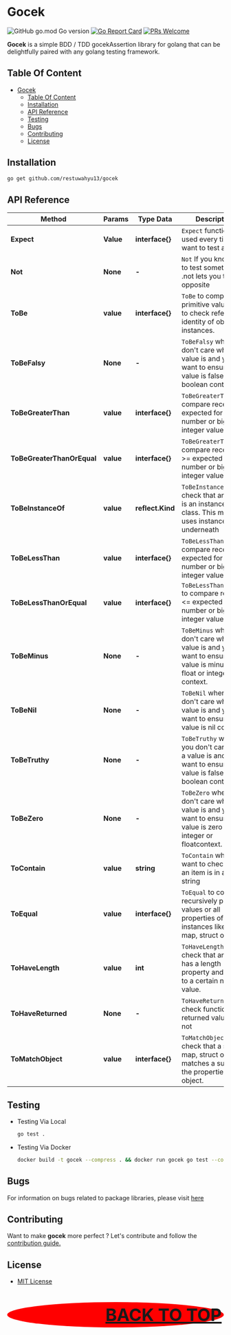 # Gocek

![GitHub go.mod Go version](https://img.shields.io/github/go-mod/go-version/restuwahyu13/gocek?style=flat)
[![Go Report Card](https://goreportcard.com/badge/github.com/restuwahyu13/gocek)](https://goreportcard.com/report/github.com/restuwahyu13/gocek)
[![PRs Welcome](https://img.shields.io/badge/PRs-welcome-brightgreen.svg?style=flat-square)](https://github.com/restuwahyu13/gocek/blob/master/CONTRIBUTING.md)


**Gocek** is a simple BDD / TDD gocekAssertion library for golang that can be delightfully paired with any golang testing framework.


## Table Of Content

- [Gocek](#gocek)
  - [Table Of Content](#table-of-content)
  - [Installation](#installation)
  - [API Reference](#api-reference)
  - [Testing](#testing)
  - [Bugs](#bugs)
  - [Contributing](#contributing)
  - [License](#license)

## Installation

```bash
go get github.com/restuwahyu13/gocek
```

## API Reference

| **Method**                 | **Params** | **Type Data**    | **Description**                                                                                                           |
| -------------------------- | ---------- | ---------------- | ------------------------------------------------------------------------------------------------------------------------- |
| **Expect**                 | **Value**  | **interface{}**  | `Expect` function is used every time you want to test a value.                                                            |
| **Not**                    | **None**   | **-**            | `Not` If you know how to test something, .not lets you test its opposite                                                  |
| **ToBe**                   | **value**  | **interface{}**  | `ToBe` to compare primitive values or to check referential identity of object instances.                                  |
| **ToBeFalsy**              | **None**   | **-**            | `ToBeFalsy` when you don't care what a value is and you want to ensure a value is false in a boolean context.             |
| **ToBeGreaterThan**        | **value**  | **interface{}**  | `ToBeGreaterThan `to compare received > expected for number or big integer values                                         |
| **ToBeGreaterThanOrEqual** | **value**  | **interface{}**  | `ToBeGreaterThan` to compare received >= expected for number or big integer values                                        |
| **ToBeInstanceOf**         | **value**  | **reflect.Kind** | `ToBeInstanceOf` to check that an object is an instance of a class. This matcher uses instanceof underneath               |
| **ToBeLessThan**           | **value**  | **interface{}**  | `ToBeLessThan`to compare received < expected for number or big integer values                                             |
| **ToBeLessThanOrEqual**    | **value**  | **interface{}**  | `ToBeLessThanOrEqual` to compare received <= expected for number or big integer values                                    |
| **ToBeMinus**              | **None**   | **-**            | `ToBeMinus` when you don't care what a value is and you want to ensure a value is minus in a float or integer context.    |
| **ToBeNil**                | **None**   | **-**            | `ToBeNil` when you don't care what a value is and you want to ensure a value is nil context.                              |
| **ToBeTruthy**             | **None**   | **-**            | `ToBeTruthy` when you don't care what a value is and you want to ensure a value is false in a boolean context.            |
| **ToBeZero**               | **None**   | **-**            | `ToBeZero` when you don't care what a value is and you want to ensure a value is zero in a integer or floatcontext.       |
| **ToContain**              | **value**  | **string**       | `ToContain` when you want to check that an item is in an string                                                           |
| **ToEqual**                | **value**  | **interface{}**  | `ToEqual` to compare recursively primitive values or all properties of object instances like slice, map, struct or array. |
| **ToHaveLength**           | **value**  | **int**          | `ToHaveLength` to check that an object has a length property and it is set to a certain numeric value.                    |
| **ToHaveReturned**         | **None**   | **-**            | `ToHaveReturned` to check function returned value or not                                                                  |
| **ToMatchObject**          | **value**  | **interface{}**  | `ToMatchObject` to check that a slice, map, struct or array matches a subset of the properties of an object.              |

## Testing

- Testing Via Local

  ```sh
  go test .
  ```

- Testing Via Docker

  ```sh
  docker build -t gocek --compress . && docker run gocek go test --cover -v --failfast .
  ```

## Bugs

For information on bugs related to package libraries, please visit [here](https://github.com/restuwahyu13/gocek/issues)

## Contributing

Want to make **gocek** more perfect ? Let's contribute and follow the
[contribution guide.](https://github.com/restuwahyu13/gocek/blob/main/CONTRIBUTING.md)

## License

- [MIT License](https://github.com/restuwahyu13/gocek/blob/master/LICENSE.md)

<p align="right" style="padding: 5px; border-radius: 100%; background-color: red; font-size: 2.5rem;">
  <b><a href="#gocek">BACK TO TOP</a></b>
</p>
